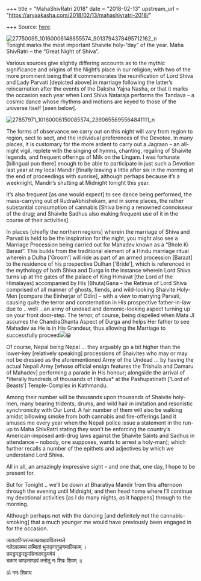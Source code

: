 +++
title = "MahaShivRatri 2018"
date = "2018-02-13"
upstream_url = "https://aryaakasha.com/2018/02/13/mahashivratri-2018/"

+++
Source: [here](https://aryaakasha.com/2018/02/13/mahashivratri-2018/).

![27750095_10160006148855574_9013794378495712162_n](https://aryaakasha.files.wordpress.com/2018/02/27750095_10160006148855574_9013794378495712162_n.jpg?w=676)  
Tonight marks the most important Shaivite holy-“day” of the year. Maha
ShivRatri – the “Great Night of Shiva”.

Various sources give slightly differing accounts as to the mythic
significance and origins of the Night’s place in our religion; with two
of the more prominent being that it commemorates the reunification of
Lord Shiva and Lady Parvati \[depicted above\] in marriage following the
latter’s reincarnation after the events of the Daksha Yajna Nasha, or
that it marks the occasion each year when Lord Shiva Nataraja performs
the Tandava – a cosmic dance whose rhythms and motions are keyed to
those of the universe itself \[seen below\].

![27857971_10160006150085574_2390655695564841111_n](https://aryaakasha.files.wordpress.com/2018/02/27857971_10160006150085574_2390655695564841111_n.jpg?w=676)

The forms of observance we carry out on this night will vary from region
to region, sect to sect, and the individual preferences of the Devotee.
In many places, it is customary for the more ardent to carry out a
Jagraan – an all-night vigil, replete with the singing of hymns,
chanting, regaling of Shaivite legends, and frequent offerings of Milk
on the Lingam. I was fortunate \[bilingual pun there\] enough to be able
to participate in just such a Devotion last year at my local Mandir
\[finally leaving a little after six in the morning at the end of
proceedings with sunrise\], although perhaps because it’s a weeknight,
Mandir’s shutting at Midnight tonight this year.

It’s also frequent \[as one would expect\] to see dance being performed,
the mass-carrying out of RudraAbhishekam, and in some places, the rather
substantial consumption of cannabis \[Shiva being a renowned connoisseur
of the drug; and Shaivite Sadhus also making frequent use of it in the
course of their activities\].

In places \[chiefly the northern regions\] wherein the marriage of Shiva
and Parvati is held to be the inspiration for the night, you might also
see a Marriage Procession being carried out for Mahadev known as a
“Bhole Ki Baraat”. This builds from the traditional element of a Hindu
marriage ritual wherein a Dulha \[‘Groom’\] will ride as part of an
armed procession \[Baraat\] to the residence of his prospective Dulhan
\[‘Bride’\], which is referenced in the mythology of both Shiva and
Durga in the instance wherein Lord Shiva turns up at the gates of the
palace of King Himavat \[the Lord of the Himalayas\] accompanied by His
(Bhuta)Gana – the Retinue of Lord Shiva comprised of all manner of
ghosts, fiends, and wild-looking Shaivite Holy-Men \[compare the
Einherjar of Odin\] – with a view to marrying Parvati, causing quite the
terror and consternation in His prospective father-in-law due to .. well
.. an army of undead and demonic-looking aspect turning up on your front
door-step. The terror, of course, being dispelled when Mata JI assumes
the ChandraGhanta Aspect of Durga and helps Her father to see Mahadev as
He is in His Grandeur, thus allowing the Marriage to successfully
proceed![](https://static.xx.fbcdn.net/images/emoji.php/v9/f51/1/16/1f603.png)😀

Of course, Nepal being Nepal … they arguably go a bit higher than the
lower-key \[relatively speaking\] processions of Shaivites who may or
may not be dressed as the aforementioned Army of the Undead … by having
the actual Nepali Army \[whose official ensign features the Trishula and
Damaru of Mahadev\] performing a parade in His honour; alongside the
arrival of \*literally hundreds of thousands of Hindus\* at the
Pashupatinath \[‘Lord of Beasts’\] Temple-Complex in Kathmandu.

Among their number will be thousands upon thousands of Shaivite
holy-men, many bearing tridents, drums, and wild hair in imitation and
resonistic synchronicity with Our Lord. A fair number of them will also
be walking amidst billowing smoke from both cannabis and fire-offerings
\[and it amuses me every year when the Nepali police issue a statement
in the run-up to Maha ShivRatri stating they won’t be enforcing the
country’s American-imposed anti-drug laws against the Shaivite Saints
and Sadhus in attendance – nobody, one supposes, wants to arrest a
holy-man\]; which further recalls a number of the epithets and
adjectives by which we understand Lord Shiva.

All in all, an amazingly impressive sight – and one that, one day, I
hope to be present for.

But for Tonight .. we’ll be down at Bharatiya Mandir from this afternoon
through the evening until Midnight, and then head home where I’ll
continue my devotional activities \[as I do many nights, as it happens\]
through to the morning.

Although perhaps not with the dancing \[and definitely not the
cannabis-smoking\] that a much younger me would have previously been
engaged in for the occasion.

जटाटवीगलज्जलप्रवाहपावितस्थले  
गलेऽवलम्ब्य लम्बितां भुजङ्गतुङ्गमालिकाम् ।  
डमड्डमड्डमड्डमन्निनादवड्डमर्वयं  
चकार चण्डताण्डवं तनोतु नः शिवः शिवम् ॥

ॐ नमः शिवाय

